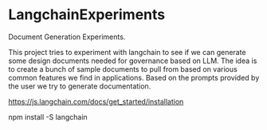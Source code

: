 # LangchainExperiments
Document Generation Experiments.

This project tries to experiment with langchain to see if we can generate some design documents needed for governance based on LLM. The idea is to create a bunch of sample documents to pull from based on various common features we find in applications. Based on the prompts provided by the user we try to generate documentation. 

https://js.langchain.com/docs/get_started/installation

npm install -S langchain



